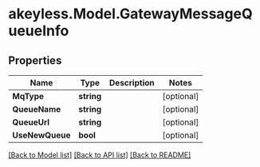 # akeyless.Model.GatewayMessageQueueInfo

## Properties

Name | Type | Description | Notes
------------ | ------------- | ------------- | -------------
**MqType** | **string** |  | [optional] 
**QueueName** | **string** |  | [optional] 
**QueueUrl** | **string** |  | [optional] 
**UseNewQueue** | **bool** |  | [optional] 

[[Back to Model list]](../README.md#documentation-for-models) [[Back to API list]](../README.md#documentation-for-api-endpoints) [[Back to README]](../README.md)


